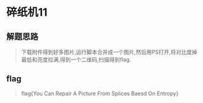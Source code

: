 # 碎纸机11

## 解题思路

> 下载附件得到好多图片,运行脚本合并成一个图片,然后用PS打开,将对比度掉最低和亮度拉满,得到一个二维码,扫描得到flag.

## flag

> flag{You Can Repair A Picture From Splices Baesd On Entropy}
